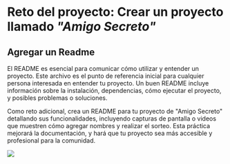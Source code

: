 <h1>Reto del proyecto: Crear un proyecto llamado <i>"Amigo Secreto"</i></h1>
<h2>Agregar un Readme</h2>
<p>El README es esencial para comunicar cómo utilizar y entender un proyecto. Este archivo es el punto de referencia inicial para cualquier persona interesada en entender tu proyecto. Un buen README incluye información sobre la instalación, dependencias, cómo ejecutar el proyecto, y posibles problemas o soluciones.
</p>
<p>Como reto adicional, crea un README para tu proyecto de "Amigo Secreto" detallando sus funcionalidades, incluyendo capturas de pantalla o videos que muestren cómo agregar nombres y realizar el sorteo. Esta práctica mejorará la documentación, y hará que tu proyecto sea más accesible y profesional para la comunidad.</p>

<p align="left"><img src="https://img.shields.io/badge/STATUS-EN%20DESAROLLO-yellow"></p>